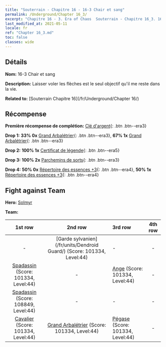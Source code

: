 ```yaml
---
title: "Souterrain - Chapitre 16 - 16-3 Chair et sang"
permalink: /Underground/Chapter 16_3/
excerpt: "Chapitre 16 - 3. Era of Chaos  Souterrain - Chapitre 16_3. 16-3 Chair et sang"
last_modified_at: 2021-05-11
locale: fr
ref: "Chapter 16_3.md"
toc: false
classes: wide
---
```


## Détails

 **Nom:** 16-3 Chair et sang

 **Description:** Laisser voler les flèches est le seul objectif qu'il me reste dans la vie.

 **Related to:** [Souterrain Chapitre 16](/fr/Underground/Chapter 16/)

## Récompense

 **Première récompense de complétion:** [Clé d'argent](/ItemsFR/con_693/){: .btn .btn--era3}

 **Drop 1:** **33% 0x** [Grand Arbalétrier](/ItemsFR/unt_191/){: .btn .btn--era3}, **67% 1x** [Grand Arbalétrier](/ItemsFR/unt_191/){: .btn .btn--era3}

 **Drop 2:** **100% 1x** [Certificat de légende](/ItemsFR/mat_67/){: .btn .btn--era5}

 **Drop 3:** **100% 2x** [Parchemins de sorts](/ItemsFR/con_694/){: .btn .btn--era3}

 **Drop 4:** **50% 0x** [Répertoire des essences +3](/ItemsFR/mat_60/){: .btn .btn--era4}, **50% 1x** [Répertoire des essences +3](/ItemsFR/mat_60/){: .btn .btn--era4}


## Fight against Team
 **Hero:** [Solmyr](/fr/heroes/Solmyr/)

 **Team:**


  | 1st row | 2nd row | 3rd row | 4th row |
  |:----:|:----:|:----|:----:|
  | - | [Garde sylvanien](/fr/units/Dendroid Guard/) (Score: 101334, Level:44)  | - | - |
  | [Spadassin](/fr/units/Swordsman/) (Score: 101334, Level:44)  | - | [Ange](/fr/units/Angel/) (Score: 101334, Level:44)  | - |
  | [Spadassin](/fr/units/Swordsman/) (Score: 108849, Level:44)  | - | - | - |
  | [Cavalier](/fr/units/Cavalier/) (Score: 101334, Level:44)  | [Grand Arbalétrier](/fr/units/Marksman/) (Score: 101334, Level:44)  | [Pégase](/fr/units/Pegasus/) (Score: 101334, Level:44)  | - |


